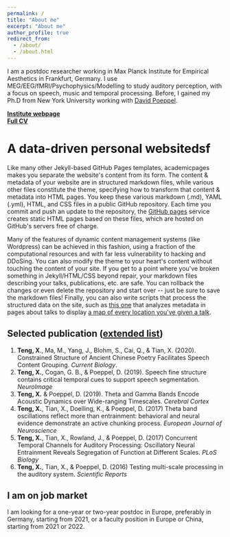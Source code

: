 ```yaml
---
permalink: /
title: "About me"
excerpt: "About me"
author_profile: true
redirect_from: 
  - /about/
  - /about.html
---
```


I am a postdoc researcher working in Max Planck Institute for Empirical Aesthetics in Frankfurt, Germany. I use MEG/EEG/fMRI/Psychophysics/Modelling to study auditory perception, with a focus on speech, music and temporal processing. Before, I gained my Ph.D from New York University working with [David Poeppel](https://as.nyu.edu/faculty/david-poeppel.html).

[**Institute webpage**](https://www.aesthetics.mpg.de/en/the-institute/people/xiangbin-teng.html)  
[**Full CV**](https://www.dropbox.com/s/k87n7mni4770a5k/CURRICULUM%20VITAE.pdf?dl=0)

A data-driven personal websitedsf
======
Like many other Jekyll-based GitHub Pages templates, academicpages makes you separate the website's content from its form. The content & metadata of your website are in structured markdown files, while various other files constitute the theme, specifying how to transform that content & metadata into HTML pages. You keep these various markdown (.md), YAML (.yml), HTML, and CSS files in a public GitHub repository. Each time you commit and push an update to the repository, the [GitHub pages](https://pages.github.com/) service creates static HTML pages based on these files, which are hosted on GitHub's servers free of charge.

Many of the features of dynamic content management systems (like Wordpress) can be achieved in this fashion, using a fraction of the computational resources and with far less vulnerability to hacking and DDoSing. You can also modify the theme to your heart's content without touching the content of your site. If you get to a point where you've broken something in Jekyll/HTML/CSS beyond repair, your markdown files describing your talks, publications, etc. are safe. You can rollback the changes or even delete the repository and start over -- just be sure to save the markdown files! Finally, you can also write scripts that process the structured data on the site, such as [this one](https://github.com/academicpages/academicpages.github.io/blob/master/talkmap.ipynb) that analyzes metadata in pages about talks to display [a map of every location you've given a talk](https://academicpages.github.io/talkmap.html).

## Selected publication ([extended list](https://xbtinchina.github.io/XiangbinTeng//publications/))

 1. **Teng, X**., Ma, M., Yang, J., Blohm, S., Cai, Q., & Tian, X. (2020). Constrained Structure of Ancient Chinese Poetry Facilitates Speech Content Grouping. _Current Biology_.
 2. **Teng, X.**, Cogan, G. B., & Poeppel, D. (2019). Speech fine structure contains critical temporal cues to support speech segmentation. _NeuroImage_
 3. **Teng, X.** & Poeppel, D. (2019). Theta and Gamma Bands Encode Acoustic Dynamics over Wide-ranging Timescales. _Cerebral Cortex_
 4. **Teng, X.**, Tian, X., Doelling, K., & Poeppel, D. (2017) Theta band oscillations reflect more than entrainment: behavioral and neural evidence demonstrate an active chunking process. _European Journal of Neuroscience_
 5. **Teng, X.**, Tian, X., Rowland, J., & Poeppel, D. (2017) Concurrent Temporal Channels for Auditory Processing: Oscillatory Neural Entrainment Reveals Segregation of Function at Different Scales. _PLoS Biology_
 6. **Teng, X.**, Tian, X., & Poeppel, D. (2016) Testing multi-scale processing in the auditory system. _Scientific Reports_

## I am on job market 
I am looking for a one-year or two-year postdoc in Europe, preferably in Germany, starting from 2021, or a faculty position in Europe or China, starting from 2021 or 2022.

